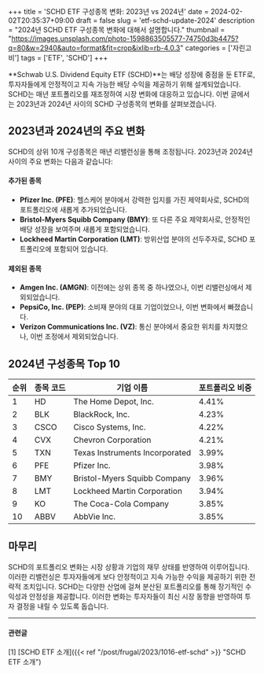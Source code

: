+++
title = 'SCHD ETF 구성종목 변화: 2023년 vs 2024년'
date = 2024-02-02T20:35:37+09:00
draft = false
slug = 'etf-schd-update-2024'
description = "2024년 SCHD ETF 구성종목 변화에 대해서 설명합니다."
thumbnail = "https://images.unsplash.com/photo-1598863505577-74750d3b4475?q=80&w=2940&auto=format&fit=crop&ixlib=rb-4.0.3"
categories = ['자린고비']
tags = ['ETF', 'SCHD']
+++

**Schwab U.S. Dividend Equity ETF (SCHD)**는 배당 성장에 중점을 둔 ETF로, 투자자들에게 안정적이고 지속 가능한 배당 수익을 제공하기 위해 설계되었습니다. SCHD는 매년 포트폴리오를 재조정하여 시장 변화에 대응하고 있습니다. 이번 글에서는 2023년과 2024년 사이의 SCHD 구성종목의 변화를 살펴보겠습니다.

## 2023년과 2024년의 주요 변화

SCHD의 상위 10개 구성종목은 매년 리밸런싱을 통해 조정됩니다. 2023년과 2024년 사이의 주요 변화는 다음과 같습니다:

#### 추가된 종목
- **Pfizer Inc. (PFE)**: 헬스케어 분야에서 강력한 입지를 가진 제약회사로, SCHD의 포트폴리오에 새롭게 추가되었습니다.
- **Bristol-Myers Squibb Company (BMY)**: 또 다른 주요 제약회사로, 안정적인 배당 성장을 보여주며 새롭게 포함되었습니다.
- **Lockheed Martin Corporation (LMT)**: 방위산업 분야의 선두주자로, SCHD 포트폴리오에 포함되어 있습니다.

#### 제외된 종목
- **Amgen Inc. (AMGN)**: 이전에는 상위 종목 중 하나였으나, 이번 리밸런싱에서 제외되었습니다.
- **PepsiCo, Inc. (PEP)**: 소비재 분야의 대표 기업이었으나, 이번 변화에서 빠졌습니다.
- **Verizon Communications Inc. (VZ)**: 통신 분야에서 중요한 위치를 차지했으나, 이번 조정에서 제외되었습니다.

## 2024년 구성종목 Top 10

| 순위 | 종목 코드 | 기업 이름                       | 포트폴리오 비중 |
|------|-----------|---------------------------------|----------------|
| 1    | HD        | The Home Depot, Inc.            | 4.41%          |
| 2    | BLK       | BlackRock, Inc.                 | 4.23%          |
| 3    | CSCO      | Cisco Systems, Inc.             | 4.22%          |
| 4    | CVX       | Chevron Corporation             | 4.21%          |
| 5    | TXN       | Texas Instruments Incorporated  | 3.99%          |
| 6    | PFE       | Pfizer Inc.                     | 3.98%          |
| 7    | BMY       | Bristol-Myers Squibb Company    | 3.96%          |
| 8    | LMT       | Lockheed Martin Corporation     | 3.94%          |
| 9    | KO        | The Coca-Cola Company           | 3.85%          |
| 10   | ABBV      | AbbVie Inc.                     | 3.85%          |

## 마무리

SCHD의 포트폴리오 변화는 시장 상황과 기업의 재무 상태를 반영하여 이루어집니다. 이러한 리밸런싱은 투자자들에게 보다 안정적이고 지속 가능한 수익을 제공하기 위한 전략적 조치입니다. SCHD는 다양한 산업에 걸쳐 분산된 포트폴리오를 통해 장기적인 수익성과 안정성을 제공합니다. 이러한 변화는 투자자들이 최신 시장 동향을 반영하여 투자 결정을 내릴 수 있도록 돕습니다.

---

#### 관련글

[1] [SCHD ETF 소개]({{< ref "/post/frugal/2023/1016-etf-schd" >}} "SCHD ETF 소개")

